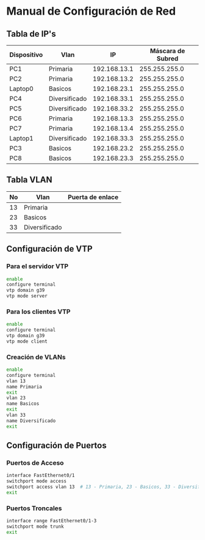 # Manual de Configuración de Red

## Tabla de IP's

Dispositivo | Vlan          | IP            | Máscara de Subred
------------|---------------|---------------|-------------------
PC1         | Primaria      | 192.168.13.1  | 255.255.255.0
PC2         | Primaria      | 192.168.13.2  | 255.255.255.0
Laptop0     | Basicos       | 192.168.23.1  | 255.255.255.0
PC4         | Diversificado | 192.168.33.1  | 255.255.255.0
PC5         | Diversificado | 192.168.33.2  | 255.255.255.0
PC6         | Primaria      | 192.168.13.3  | 255.255.255.0
PC7         | Primaria      | 192.168.13.4  | 255.255.255.0
Laptop1     | Diversificado | 192.168.33.3  | 255.255.255.0
PC3         | Basicos       | 192.168.23.2  | 255.255.255.0
PC8         | Basicos       | 192.168.23.3  | 255.255.255.0

## Tabla VLAN

No          | Vlan          | Puerta de enlace
------------|---------------|-------------------
13          | Primaria      | 
23          | Basicos       | 
33          | Diversificado | 

## Configuración de VTP

### Para el servidor VTP
```bash
enable
configure terminal
vtp domain g39
vtp mode server
```

### Para los clientes VTP
```bash
enable
configure terminal
vtp domain g39
vtp mode client
```

### Creación de VLANs
```bash
enable
configure terminal
vlan 13
name Primaria
exit
vlan 23
name Basicos
exit
vlan 33
name Diversificado
exit
```

## Configuración de Puertos

### Puertos de Acceso
```bash
interface FastEthernet0/1
switchport mode access
switchport access vlan 13  # 13 - Primaria, 23 - Basicos, 33 - Diversificado
exit
```

### Puertos Troncales 
```bash
interface range FastEthernet0/1-3
switchport mode trunk
exit
```